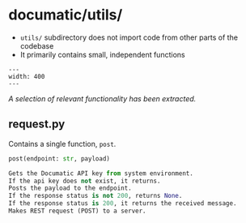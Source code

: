 # documatic/utils/

* `utils/` subdirectory does not import code from other parts of the codebase
* It primarily contains small, independent functions

```{image} ../assets/utils_diagram.png
---
width: 400
---
```

_A selection of relevant functionality has been extracted._

## request.py

Contains a single function, `post`.

```python
post(endpoint: str, payload)

Gets the Documatic API key from system environment.
If the api key does not exist, it returns.
Posts the payload to the endpoint.
If the response status is not 200, returns None.
If the response status is 200, it returns the received message.
Makes REST request (POST) to a server.
```
